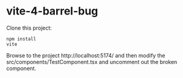 # vite-4-barrel-bug

Clone this project:

```
npm install
vite
```
Browse to the project http://localhost:5174/ and then modify the src/components/TestComponent.tsx and uncomment out the broken component.





